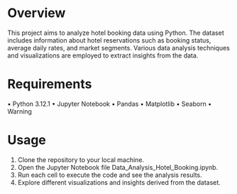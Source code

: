 # Overview
This project aims to analyze hotel booking data using Python. The dataset includes information about hotel reservations such as booking status, average daily rates, and market segments. Various data analysis techniques and visualizations are employed to extract insights from the data.

# Requirements
• Python 3.12.1
• Jupyter Notebook
• Pandas
• Matplotlib
• Seaborn
• Warning

# Usage
1) Clone the repository to your local machine.
2) Open the Jupyter Notebook file Data_Analysis_Hotel_Booking.ipynb.
3) Run each cell to execute the code and see the analysis results.
4) Explore different visualizations and insights derived from the dataset.
